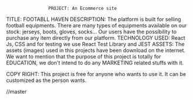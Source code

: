                     PROJECT: An Ecommerce site

TITLE: FOOTABLL HAVEN
DESCRIPTION: The platform is built for selling football equipments. There are many types of equipments available on our stock: jerseys, boots, gloves, socks... Our users have the possibility to purchase any item directly from our platform.
TECHNOLOGY USED: React Js, CSS and for testing we use React Test Library and JEST
ASSETS: The assets (images) used in this projects have been download on the internet. We want to mention that the purpose of this project is totally for EDUCATION, we don't intend to do any MARKETING related stuffs with it.

COPY RIGHT: This project is free for anyone who wants to use it. It can be customized as the person wants.

//master
